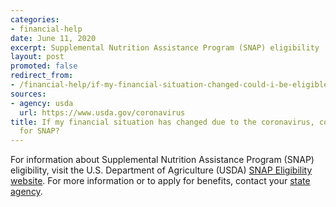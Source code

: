 ```yaml
---
categories:
- financial-help
date: June 11, 2020
excerpt: Supplemental Nutrition Assistance Program (SNAP) eligibility
layout: post
promoted: false
redirect_from:
- /financial-help/if-my-financial-situation-changed-could-i-be-eligible-for-snap/
sources:
- agency: usda
  url: https://www.usda.gov/coronavirus
title: If my financial situation has changed due to the coronavirus, could I be eligible
  for SNAP?
---
```


For information about Supplemental Nutrition Assistance Program (SNAP) eligibility, visit the U.S. Department of Agriculture (USDA) [SNAP Eligibility website](https://www.fns.usda.gov/snap/recipient/eligibility). For more information or to apply for benefits, contact your [state agency](https://www.fns.usda.gov/snap/state-directory).